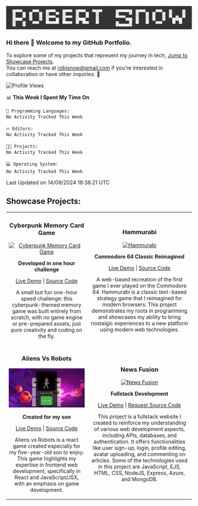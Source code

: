 <img alt="myname" src="assets/name.png" />

### Hi there 👋 Welcome to my GitHub Portfolio.
To explore some of my projects that represent my journey in tech, [Jump to Showcase Projects](#showcase-projects).  
You can reach me at robjsnow@gmail.com if you're interested in collaboration or have other inquiries.  :briefcase:



<!--START_SECTION:waka-->
![Profile Views](http://img.shields.io/badge/Profile%20Views-0-blue)

📊 **This Week I Spent My Time On** 

```text
💬 Programming Languages: 
No Activity Tracked This Week

🔥 Editors: 
No Activity Tracked This Week

🐱‍💻 Projects: 
No Activity Tracked This Week

💻 Operating System: 
No Activity Tracked This Week
```


 Last Updated on 14/09/2024 18:38:21 UTC
<!--END_SECTION:waka-->

<!--
**robjsnow/robjsnow** is a ✨ _special_ ✨ repository because its `README.md` (this file) appears on your GitHub profile.

Here are some ideas to get you started:

- 🔭 I’m currently working on ...
- 🌱 I’m currently learning ...
- 👯 I’m looking to collaborate on ...
- 🤔 I’m looking for help with ...
- 💬 Ask me about ...
- 📫 How to reach me: ...
- 😄 Pronouns: ...
- ⚡ Fun fact: ...
-->
## Showcase Projects:

<table>
  <tr>
    <td align="center" style="background-color: transparent;">
      <h3>Cyberpunk Memory Card Game</h3>
      <a href="https://robjsnow.github.io/game-in-one-hour/">
        <img src="https://i.ibb.co/fD5WjZv/game3.png" alt="Cyberpunk Memory Card Game" width="250px">
      </a>
      <p><strong>Developed in one hour challenge</strong></p>
      <p><a href="https://robjsnow.github.io/game-in-one-hour/">Live Demo</a> | <a href="https://github.com/robjsnow/game-in-one-hour/">Source Code</a></p>
      <p>A small but fun one-hour speed challenge: this cyberpunk-themed memory game was built entirely from scratch, with no game engine or pre-prepared assets, just pure creativity and coding on the fly.</p>
    </td>
    <td align="center" style="background-color: transparent;">
      <h3>Hammurabi</h3>
      <a href="https://robjsnow.github.io/Hammurabi/">
        <img src="https://i.ibb.co/9YR2cDJ/Hammurabi.png" alt="Hammurabi" width="250px">
      </a>
      <p><strong>Commodore 64 Classic Reimagined</strong></p>
      <p><a href="https://robjsnow.github.io/Hammurabi/">Live Demo</a> | <a href="https://github.com/robjsnow/hammurabi">Source Code</a></p>
      <p>A web-based recreation of the first game I ever played on the Commodore 64. Hammurabi is a classic text-based strategy game that I reimagined for modern browsers. This project demonstrates my roots in programming and showcases my ability to bring nostalgic experiences to a new platform using modern web technologies.</p>
    </td>
  </tr>
  <tr>
    <td align="center" style="background-color: transparent;">
      <h3>Aliens Vs Robots</h3>
      <a href="https://yellow-water-02e94ce10.4.azurestaticapps.net/">
        <img src="https://github.com/robjsnow/avr/blob/main/screenshots/avrSS.jpg?raw=true" alt="Dancing Robot" width="250px">
      </a>
      <p><strong>Created for my son</strong></p>
      <p><a href="https://yellow-water-02e94ce10.4.azurestaticapps.net/">Live Demo</a> | <a href="https://github.com/robjsnow/avr/">Source Code</a></p>
      <p>Aliens vs Robots is a react game created especially for my five-year-old son to enjoy. This game highlights my expertise in frontend web development, specifically in React and JavaScript/JSX, with an emphasis on game development.</p>
    </td>
    <td align="center" style="background-color: transparent;">
      <h3>News Fusion</h3>
      <a href="https://newsfusion-3a88334147f8.herokuapp.com/">
        <img src="https://ashy-desert-0dbaf2a10.4.azurestaticapps.net/news1.jpeg" alt="News Fusion" width="250px">
      </a>
      <p><strong>Fullstack Development</strong></p>
      <p><a href="https://newsfusion-3a88334147f8.herokuapp.com/">Live Demo</a> | <a href="mailto:robjsnow@gmail.com">Request Source Code</a></p>
      <p>This project is a fullstack website I created to reinforce my understanding of various web development aspects, including APIs, databases, and authentication. It offers functionalities like user sign-up, login, profile editing, avatar uploading, and commenting on articles. Some of the technologies used in this project are JavaScript, EJS, HTML, CSS, NodeJS, Express, Azure, and MongoDB.</p>
    </td>
  </tr>
</table>
